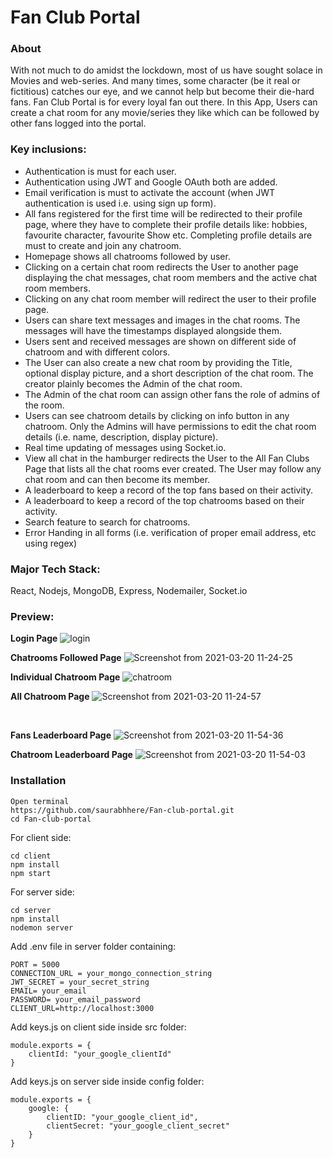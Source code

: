 # Fan Club Portal
### About
With not much to do amidst the lockdown, most of us have sought solace in Movies and web-series. And many times, some character (be it real or fictitious) catches our eye, and we cannot help but become their die-hard fans. Fan Club Portal is for every loyal fan out there. In this App, Users can create a chat room for any movie/series they like which can be followed by other fans logged into the portal.


### Key inclusions:
- Authentication is must for each user.
- Authentication using JWT and Google OAuth both are added.
- Email verification is must to activate the account (when JWT authentication is used i.e. using sign up form).
- All fans registered for the first time will be redirected to their profile page, where they have to complete their profile details like: hobbies, favourite character, favourite Show etc. Completing profile details are must to create and join any chatroom.
- Homepage shows all chatrooms followed by user.
- Clicking on a certain chat room redirects the User to another page displaying the chat messages, chat room members and the active chat room members.
- Clicking on any chat room member will redirect the user to their profile page.
- Users can share text messages and images in the chat rooms. The messages will have the timestamps displayed alongside them.
- Users sent and received messages are shown on different side of chatroom and with different colors.
- The User can also create a new chat room by providing the Title, optional display picture, and a short description of the chat room. The creator plainly becomes the Admin of the chat room.
- The Admin of the chat room can assign other fans the role of admins of the room.
- Users can see chatroom details by clicking on info button in any chatroom. Only the Admins will have permissions to edit the chat room details (i.e. name, description, display picture). 
- Real time updating of messages using Socket.io.
- View all chat in the hamburger redirects the User to the All Fan Clubs Page that lists all the chat rooms ever created. The User may follow any chat room and can then become its member.
- A leaderboard to keep a record of the top fans based on their activity.
- A leaderboard to keep a record of the top chatrooms based on their activity.
- Search feature to search for chatrooms.
- Error Handing in all forms (i.e. verification of proper email address, etc using regex)


### Major Tech Stack:
React, Nodejs, MongoDB, Express, Nodemailer, Socket.io

### Preview:

**Login Page**
![login](https://user-images.githubusercontent.com/60233336/111861390-e9b30500-8973-11eb-85a2-ee4c7ecefd15.gif)
<br>

**Chatrooms Followed Page**
![Screenshot from 2021-03-20 11-24-25](https://user-images.githubusercontent.com/60233336/111861402-ffc0c580-8973-11eb-895d-17df4f8f16a7.png)
<br>

**Individual Chatroom Page**
![chatroom](https://user-images.githubusercontent.com/60233336/111861408-0d764b00-8974-11eb-8b21-a57f01d4f4f6.gif)
<br>

**All Chatroom Page**
![Screenshot from 2021-03-20 11-24-57](https://user-images.githubusercontent.com/60233336/111861417-1a933a00-8974-11eb-9768-1fbdd9c55485.png)

<br>

**Fans Leaderboard Page**
![Screenshot from 2021-03-20 11-54-36](https://user-images.githubusercontent.com/60233336/111861424-23840b80-8974-11eb-8b9d-b74b81342490.png)
<br>

**Chatroom Leaderboard Page**
![Screenshot from 2021-03-20 11-54-03](https://user-images.githubusercontent.com/60233336/111861431-34cd1800-8974-11eb-9a05-7b54baf9c8af.png)
<br>

### Installation

```
Open terminal
https://github.com/saurabhhere/Fan-club-portal.git
cd Fan-club-portal
```
For client side:
```
cd client
npm install
npm start
```
For server side:
```
cd server
npm install 
nodemon server
```
Add .env file in server folder containing:
```
PORT = 5000
CONNECTION_URL = your_mongo_connection_string
JWT_SECRET = your_secret_string
EMAIL= your_email
PASSWORD= your_email_password
CLIENT_URL=http://localhost:3000
```
Add keys.js on client side inside src folder:
```
module.exports = {
    clientId: "your_google_clientId"
}
```
Add keys.js on server side inside config folder:
```
module.exports = {
    google: {
        clientID: "your_google_client_id",
        clientSecret: "your_google_client_secret"
    }
}
```





